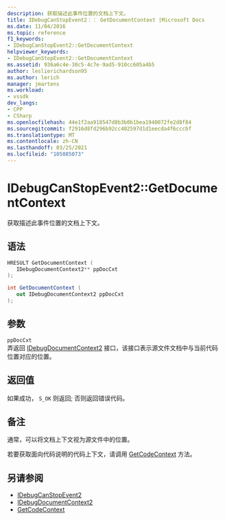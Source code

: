 ```yaml
---
description: 获取描述此事件位置的文档上下文。
title: IDebugCanStopEvent2：： GetDocumentContext |Microsoft Docs
ms.date: 11/04/2016
ms.topic: reference
f1_keywords:
- IDebugCanStopEvent2::GetDocumentContext
helpviewer_keywords:
- IDebugCanStopEvent2::GetDocumentContext
ms.assetid: 936a6c4e-30c5-4c7e-9ad5-910cc605a4b5
author: leslierichardson95
ms.author: lerich
manager: jmartens
ms.workload:
- vssdk
dev_langs:
- CPP
- CSharp
ms.openlocfilehash: 44e1f2aa918547d8b3b0b1bea1940072fe2d8f84
ms.sourcegitcommit: f2916d8fd296b92cc402597d1d1eecda4f6cccbf
ms.translationtype: MT
ms.contentlocale: zh-CN
ms.lasthandoff: 03/25/2021
ms.locfileid: "105085073"
---
```

# <a name="idebugcanstopevent2getdocumentcontext"></a>IDebugCanStopEvent2::GetDocumentContext
获取描述此事件位置的文档上下文。

## <a name="syntax"></a>语法

```cpp
HRESULT GetDocumentContext ( 
   IDebugDocumentContext2** ppDocCxt
);
```

```csharp
int GetDocumentContext ( 
   out IDebugDocumentContext2 ppDocCxt
);
```

## <a name="parameters"></a>参数
`ppDocCxt`\
弄返回 [IDebugDocumentContext2](../../../extensibility/debugger/reference/idebugdocumentcontext2.md) 接口，该接口表示源文件文档中与当前代码位置对应的位置。

## <a name="return-value"></a>返回值
 如果成功， `S_OK` 则返回; 否则返回错误代码。

## <a name="remarks"></a>备注
 通常，可以将文档上下文视为源文件中的位置。

 若要获取面向代码说明的代码上下文，请调用 [GetCodeContext](../../../extensibility/debugger/reference/idebugcanstopevent2-getcodecontext.md) 方法。

## <a name="see-also"></a>另请参阅
- [IDebugCanStopEvent2](../../../extensibility/debugger/reference/idebugcanstopevent2.md)
- [IDebugDocumentContext2](../../../extensibility/debugger/reference/idebugdocumentcontext2.md)
- [GetCodeContext](../../../extensibility/debugger/reference/idebugcanstopevent2-getcodecontext.md)
